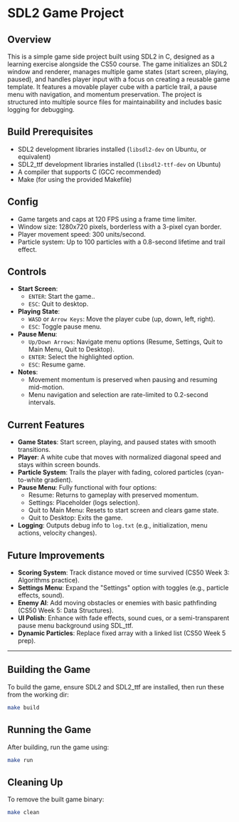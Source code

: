 # SDL2 Game Project

## Overview

This is a simple game side project built using SDL2 in C, designed as a learning exercise alongside the CS50 course. The game initializes an SDL2 window and renderer, manages multiple game states (start screen, playing, paused), and handles player input with a focus on creating a reusable game template. It features a movable player cube with a particle trail, a pause menu with navigation, and momentum preservation. The project is structured into multiple source files for maintainability and includes basic logging for debugging.

## Build Prerequisites

- SDL2 development libraries installed (`libsdl2-dev` on Ubuntu, or equivalent)
- SDL2_ttf development libraries installed (`libsdl2-ttf-dev` on Ubuntu)
- A compiler that supports C (GCC recommended)
- Make (for using the provided Makefile)

## Config

- Game targets and caps at 120 FPS using a frame time limiter.
- Window size: 1280x720 pixels, borderless with a 3-pixel cyan border.
- Player movement speed: 300 units/second.
- Particle system: Up to 100 particles with a 0.8-second lifetime and trail effect.

## Controls

- **Start Screen**:
  - `ENTER`: Start the game..
  - `ESC`: Quit to desktop.
- **Playing State**:
  - `WASD` or `Arrow Keys`: Move the player cube (up, down, left, right).
  - `ESC`: Toggle pause menu.
- **Pause Menu**:
  - `Up/Down Arrows`: Navigate menu options (Resume, Settings, Quit to Main Menu, Quit to Desktop).
  - `ENTER`: Select the highlighted option.
  - `ESC`: Resume game.
- **Notes**: 
  - Movement momentum is preserved when pausing and resuming mid-motion.
  - Menu navigation and selection are rate-limited to 0.2-second intervals.

## Current Features

- **Game States**: Start screen, playing, and paused states with smooth transitions.
- **Player**: A white cube that moves with normalized diagonal speed and stays within screen bounds.
- **Particle System**: Trails the player with fading, colored particles (cyan-to-white gradient).
- **Pause Menu**: Fully functional with four options:
  - Resume: Returns to gameplay with preserved momentum.
  - Settings: Placeholder (logs selection).
  - Quit to Main Menu: Resets to start screen and clears game state.
  - Quit to Desktop: Exits the game.
- **Logging**: Outputs debug info to `log.txt` (e.g., initialization, menu actions, velocity changes).

## Future Improvements

- **Scoring System**: Track distance moved or time survived (CS50 Week 3: Algorithms practice).
- **Settings Menu**: Expand the "Settings" option with toggles (e.g., particle effects, sound).
- **Enemy AI**: Add moving obstacles or enemies with basic pathfinding (CS50 Week 5: Data Structures).
- **UI Polish**: Enhance with fade effects, sound cues, or a semi-transparent pause menu background using SDL_ttf.
- **Dynamic Particles**: Replace fixed array with a linked list (CS50 Week 5 prep).

---

## Building the Game

To build the game, ensure SDL2 and SDL2_ttf are installed, then run these from the working dir:

```sh
make build
```

## Running the Game

After building, run the game using:

```sh
make run
```

## Cleaning Up

To remove the built game binary:

```sh
make clean
```
